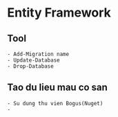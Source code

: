 # Entity Framework
	
## Tool
	- Add-Migration name
	- Update-Database
	- Drop-Database
## Tao du lieu mau co san
	- Su dung thu vien Bogus(Nuget)
	- 